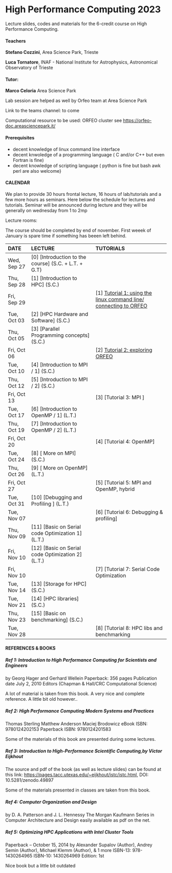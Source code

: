 # High Performance Computing 2023
Lecture slides, codes and materials for the 6-credit course on High Performance Computing.


#### Teachers 

**Stefano Cozzini**, Area Science Park, Trieste

**Luca Tornatore**, INAF - National Institute for Astrophysics, Astronomical Observatory of Trieste

#### Tutor:

**Marco Celoria** Area Science Park 

Lab session are helped as well by Orfeo team at Area Science Park 

Link to the teams channel:  to come

Computational resource to be used: ORFEO cluster see https://orfeo-doc.areasciencepark.it/

#### Prerequisites

  - decent knowledge of linux command line interface 
  - decent knwoledge of a programming language ( C and/or C++ but even Fortran is fine)
  - decent knowledge of scripting language  ( python is fine but bash awk perl are also welcome}

#### CALENDAR

We plan to provide 30 hours frontal lecture, 16 hours of lab/tutorials and a few more hours as seminars.
Here below the schedule for lectures and tutorials. 
Seminar will be announced during lecture and they will be  generally on wednesday from 1 to 2mp

Lecture rooms:


The course should be completed by end of november.
First weeek of January is spare time if something has beeen left behind.


| DATE         | LECTURE                                     | TUTORIALS                                                           |
| :----------  | :---------------------------------------------| :---------------------------------------------                      |
| Wed, Sep 27  | [0] [Introduction to the course] (S.C. + L.T. + G.T) |           |
| Thu, Sep 28  | [1] [Introduction to HPC] (S.C.)|          | 
| Fri, Sep 29  |                  |   [1] [Tutorial 1: using the linux command line/ connecting to ORFEO](Intro/readme.md)  |
| Tue, Oct 03  |  [2] [HPC Hardware and Software] (S.C.)       |                                     |                      
| Thu, Oct 05  |  [3] [Parallel Programming concepts] (S.C.) |                                     |
| Fri, Oct 06  |                              |  [2] [Tutorial 2: exploring ORFEO](Intro/README.md)     |
| Tue, Oct 10  |  [4] [Introduction to MPI / 1] (S.C.)|                                     |              
| Thu, Oct 12  |  [5] [Introduction to MPI / 2] (S.C.)|                                     |
| Fri, Oct 13  |                              |  [3] [Tutorial 3: MPI ]    |
| Tue, Oct 17  |  [6] [Introduction to OpenMP / 1] (L.T.)  |                                     |     
| Thu, Oct 19  |  [7] [Introduction to OpenMP / 2] (L.T.) |                                     |
| Fri, Oct 20  |                              |  [4] [Tutorial 4: OpenMP]    |
| Tue, Oct 24  |  [8] [ More on MPI] (S.C.)      |    |              
| Thu, Oct 26  |  [9] [ More on OpenMP] (L.T.)      |
| Fri, Oct 27  |                              |  [5] [Tutorial 5: MPI and OpenMP, hybrid     |
| Tue, Oct 31  |  [10] [Debugging and Profiling ] (L.T.)        |                                     | 
| Tue, Nov 07  |          | [6] [Tutorial 6: Debugging & profiling]                                    | 
| Thu, Nov 09  |  [11] [Basic on Serial code Optimization 1] (L.T.) |      
| Fri, Nov 10  |  [12] [Basic on Serial code Optimization 2] (L.T.)  |  |
| Fri, Nov 10  |                              | [7] [Tutorial 7: Serial Code Optimization |
| Tue, Nov 14  |  [13] [Storage for HPC] (S.C.)  |                                     |    
| Tue, Nov 21  |  [14] [HPC libraries] (S.C.)        |                                     |
| Thu, Nov 23  |  [15] [Basic on benchmarking] (S.C.) |  
| Tue, Nov 28  |        |         [8] [Tutorial 8: HPC libs and benchmarking   |

#### REFERENCES & BOOKS


##### Ref 1: Introduction to High Performance Computing for Scientists and Engineers
by Georg Hager and Gerhard Wellein Paperback: 356 pages Publication date July 2, 2010 Editors (Chapman & Hall/CRC Computational Science)

A lot of material is taken from this book. A very nice and complete reference. A little bit old however..

##### Ref 2: High Performance Computing Modern Systems and Practices
Thomas Sterling Matthew Anderson Maciej Brodowicz eBook ISBN: 9780124202153 Paperback ISBN: 9780124201583

Some of the materials of this book are presented during some lectures.

##### Ref 3: Introduction to High-Performance Scientific Computing,by Victor Eijkhout
The source and pdf of the book (as well as lecture slides) can be found at this link: https://pages.tacc.utexas.edu/~eijkhout/istc/istc.html, DOI: 10.5281/zenodo.49897

Some of the materials presented in classes are taken from this book.

##### Ref 4: Computer Organization and Design
by D. A. Patterson and J. L. Hennessy The Morgan Kaufmann Series in Computer Architecture and Design easily available as pdf on the net.

##### Ref 5: Optimizing HPC Applications with Intel Cluster Tools
Paperback – October 15, 2014 by Alexander Supalov (Author), Andrey Semin (Author), Michael Klemm (Author), & 1 more ISBN-13: 978-1430264965 ISBN-10: 1430264969 Edition: 1st

Nice book but a little bit outdated
